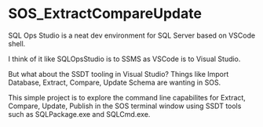 # SOS_ExtractCompareUpdate

SQL Ops Studio is a neat dev environment for SQL Server based on VSCode shell.  

I think of it like SQLOpsStudio is to SSMS as VSCode is to Visual Studio.

But what about the SSDT tooling in Visual Studio?  Things like Import Database, Extract, Compare, Update Schema are wanting in SOS.

This simple project is to explore the command line capabilites for Extract, Compare, Update, Publish in the SOS terminal window using SSDT tools such as SQLPackage.exe and SQLCmd.exe.
